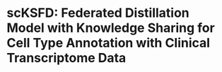 # scKSFD: Federated Distillation Model with Knowledge Sharing for Cell Type Annotation with Clinical Transcriptome Data


